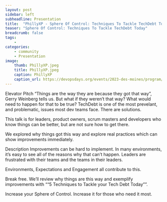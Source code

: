 ```yaml
---
layout: post
sidebar: left
subheadline: Presentation
title:  "PhillyXP - Sphere Of Control: Techniques To Tackle TechDebt Today"
teaser: "Sphere Of Control: Techniques To Tackle TechDebt Today"
breadcrumb: false
tags:
    - 
categories:
    - community
    - Presentation
image:
    thumb: PhillyXP.jpeg
    title: PhillyXP.jpeg
    caption: PhillyXP
    caption_url: https://devopsdays.org/events/2023-des-moines/program/dustin-thostenson/https://www.meetup.com/phillyxp/events/299736453/
---
```

Elevator Pitch
“Things are the way they are because they got that way”, Gerry Weinberg tells us.
But what if they weren’t that way? What would need to happen for that to be true?
TechDebt is one of the most prevelant, and problematic, issues most dev teams face.  There are solutions.

This talk is for leaders, product owners, scrum masters and developers who know things can be better, but are not sure how to get there.

We explored why things got this way and explore real practices which can show improvements immediately.

Description
Improvements can be hard to implement. In many environments, it’s easy to see all of the reasons why that can’t happen. Leaders are frustrated with their teams and the teams in their leaders.

Environments, Expectations and Engagement all contribute to this.

Break free. We’ll review why things are this way and exemplify improvements with ““5 Techniques to Tackle your Tech Debt Today””.

Increase your Sphere of Control. Increase it for those who need it most.